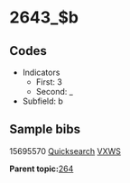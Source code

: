 # 2643\_$b

## Codes

-   Indicators
    -   First: 3
    -   Second: \_
-   Subfield: b

## Sample bibs

15695570 [Quicksearch](https://search.library.yale.edu/catalog/15695570) [VXWS](http://prodorbis.library.yale.edu:7014/vxws/GetHoldingsService?bibId=15695570)

**Parent topic:**[264](../../tags/264/264.md)

